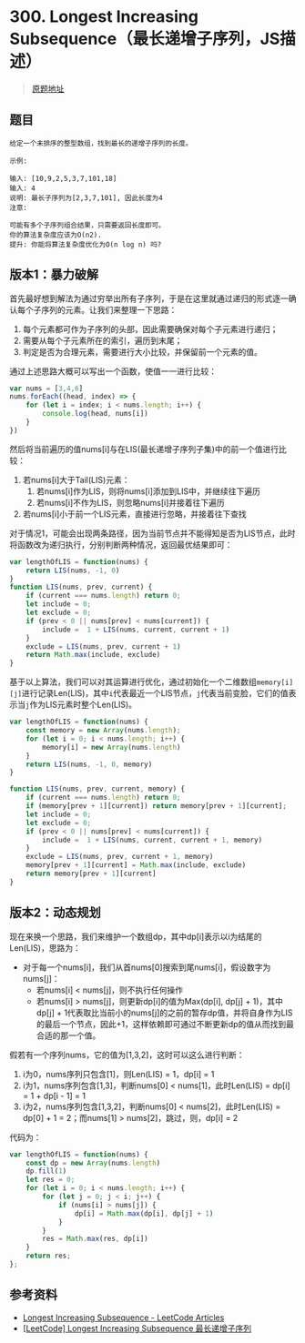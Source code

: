 # 300. Longest Increasing Subsequence（最长递增子序列，JS描述）
> [原题地址](https://leetcode.com/articles/longest-increasing-subsequence/)

## 题目
```
给定一个未排序的整型数组，找到最长的递增子序列的长度。

示例:

输入: [10,9,2,5,3,7,101,18]
输入: 4 
说明: 最长子序列为[2,3,7,101], 因此长度为4
注意:

可能有多个子序列组合结果，只需要返回长度即可。
你的算法复杂度应该为O(n2).
提升: 你能将算法复杂度优化为O(n log n) 吗?
```

## 版本1：暴力破解
首先最好想到解法为通过穷举出所有子序列，于是在这里就通过递归的形式逐一确认每个子序列的元素。让我们来整理一下思路：
1. 每个元素都可作为子序列的头部，因此需要确保对每个子元素进行递归；
2. 需要从每个子元素所在的索引，遍历到末尾；
3. 判定是否为合理元素，需要进行大小比较，并保留前一个元素的值。

通过上述思路大概可以写出一个函数，使值一一进行比较：
```js
var nums = [3,4,6]
nums.forEach((head, index) => {
    for (let i = index; i < nums.length; i++) {
        console.log(head, nums[i])
    }
})
```

然后将当前遍历的值nums[i]与在LIS(最长递增子序列子集)中的前一个值进行比较：

1. 若nums[i]大于Tail(LIS)元素：
   1. 若nums[i]作为LIS，则将nums[i]添加到LIS中，并继续往下遍历
   2. 若nums[i]不作为LIS，则忽略nums[i]并接着往下遍历
2. 若nums[i]小于前一个LIS元素，直接进行忽略，并接着往下查找

对于情况1，可能会出现两条路径，因为当前节点并不能得知是否为LIS节点，此时将函数改为递归执行，分别判断两种情况，返回最优结果即可：

```js
var lengthOfLIS = function(nums) {
    return LIS(nums, -1, 0)
}
function LIS(nums, prev, current) {
    if (current === nums.length) return 0;
    let include = 0;
    let exclude = 0;
    if (prev < 0 || nums[prev] < nums[current]) {
        include =  1 + LIS(nums, current, current + 1)
    }
    exclude = LIS(nums, prev, current + 1)
    return Math.max(include, exclude)
} 
```

基于以上算法，我们可以对其运算进行优化，通过初始化一个二维数组`memory[i][j]`进行记录Len(LIS)，其中`i`代表最近一个LIS节点，`j`代表当前变脸，它们的值表示当`j`作为LIS元素时整个Len(LIS)。

```js
var lengthOfLIS = function(nums) {
    const memory = new Array(nums.length);
    for (let i = 0; i < nums.length; i++) {
        memory[i] = new Array(nums.length)
    }
    return LIS(nums, -1, 0, memory)
}

function LIS(nums, prev, current, memory) {
    if (current === nums.length) return 0;
    if (memory[prev + 1][current]) return memory[prev + 1][current];
    let include = 0;
    let exclude = 0;
    if (prev < 0 || nums[prev] < nums[current]) {
        include =  1 + LIS(nums, current, current + 1, memory)
    }
    exclude = LIS(nums, prev, current + 1, memory)
    memory[prev + 1][current] = Math.max(include, exclude)
    return memory[prev + 1][current]
}
```



## 版本2：动态规划

现在来换一个思路，我们来维护一个数组dp，其中dp[i]表示以i为结尾的Len(LIS)，思路为：

- 对于每一个nums[i]，我们从首nums[0]搜索到尾nums[i]，假设数字为nums[j]：
  - 若nums[i] < nums[j]，则不执行任何操作
  - 若nums[i] > nums[j]，则更新dp[i]的值为Max(dp[i], dp[j] + 1)，其中dp[j] + 1代表取比当前小的nums[j]的之前的暂存dp值，并将自身作为LIS的最后一个节点，因此+1，这样依赖即可通过不断更新dp的值从而找到最合适的那一个值。

假若有一个序列nums，它的值为[1,3,2]，这时可以这么进行判断：

1. i为0，nums序列只包含[1]，则Len(LIS) = 1，dp[i] = 1
2. i为1，nums序列包含[1,3]，判断nums[0] < nums[1]，此时Len(LIS) = dp[i] =  1 + dp[i - 1] = 1
3. i为2，nums序列包含[1,3,2]，判断nums[0] < nums[2]，此时Len(LIS) = dp[0] + 1 =  2；而nums[1] > nums[2]，跳过，则，dp[i] = 2

代码为：

```js
var lengthOfLIS = function(nums) {
    const dp = new Array(nums.length)
    dp.fill(1)
    let res = 0;
    for (let i = 0; i < nums.length; i++) {
        for (let j = 0; j < i; j++) {
            if (nums[i] > nums[j]) {
                dp[i] = Math.max(dp[i], dp[j] + 1)
            }
        }
        res = Math.max(res, dp[i])
    }
    return res;
};
```

## 参考资料
- [Longest Increasing Subsequence - LeetCode Articles](https://leetcode.com/articles/longest-increasing-subsequence/)
- [[LeetCode] Longest Increasing Subsequence 最长递增子序列
  ](http://www.cnblogs.com/grandyang/p/4938187.html)
